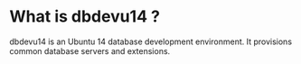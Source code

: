 # What is dbdevu14 ?

dbdevu14 is an Ubuntu 14 database development environment. It provisions common database servers and extensions.
